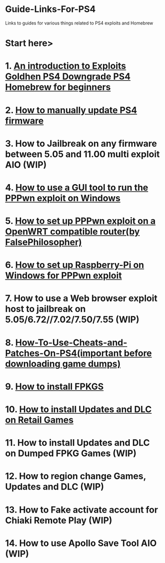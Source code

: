 # Guide-Links-For-PS4
Links to guides for various things related to PS4 exploits and Homebrew  
# Start here>    
# 1. [An introduction to Exploits Goldhen PS4 Downgrade PS4 Homebrew for beginners](https://github.com/DrYenyen/An-introduction-to-Exploits-Goldhen-and-PS4-Homebrew-for-beginners?tab=readme-ov-file)  
# 2. [How to manually update PS4 firmware](https://github.com/DrYenyen/PS4-Firware-Update-Guide)     
# 3. How to Jailbreak on any firmware between 5.05 and 11.00 multi exploit AIO (WIP)        
# 4. [How to use a GUI tool to run the PPPwn exploit on Windows](https://github.com/DrYenyen/PPPwnGo-Guide)           
# 5. [How to set up PPPwn exploit on a OpenWRT compatible router(by FalsePhilosopher)](https://github.com/FalsePhilosopher/PPPwnWRT)                 
# 6. [How to set up Raspberry-Pi on Windows for PPPwn exploit](https://github.com/DrYenyen/PPPwn-Setup-Guide-For-Raspberry-Pi)
# 7. How to use a Web browser exploit host to jailbreak on 5.05/6.72//7.02/7.50/7.55 (WIP)         
# 8. [How-To-Use-Cheats-and-Patches-On-PS4(important before downloading game dumps)](https://github.com/DrYenyen/How-To-Use-Goldhen-Cheats-and-Patches-On-PS4)               
# 9. [How to install FPKGS](https://github.com/DrYenyen/How-To-Install-PS4-FPKGS)              
# 10. [How to install Updates and DLC on Retail Games](https://github.com/DrYenyen/How-to-install-Updates-and-DLC-on-Retail-Games)                
# 11. How to install Updates and DLC on Dumped FPKG Games  (WIP)       
# 12. How to region change Games, Updates and DLC (WIP)            
# 13. How to Fake activate account for Chiaki Remote Play (WIP)              
# 14. How to use Apollo Save Tool AIO (WIP)                    
   
